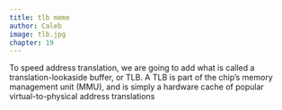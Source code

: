 ```yaml
---
title: tlb meme
author: Caleb
image: tlb.jpg
chapter: 19
---
```

To speed address translation, we are going to add what is called a translation-lookaside buffer, or TLB. A TLB is part of the chip’s memory management unit (MMU), and is simply a hardware cache of popular virtual-to-physical address translations
